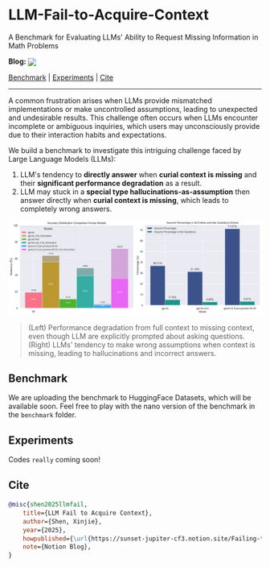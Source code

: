 # LLM-Fail-to-Acquire-Context
A Benchmark for Evaluating LLMs' Ability to Request Missing Information in Math Problems

**Blog:** <a href="https://sunset-jupiter-cf3.notion.site/LLM-Fail-to-Acquire-Context-20fb7e977237802ca126ed554ccb8083?pvs=74">
    <img src="https://img.shields.io/badge/Notion-000000?style=for-the-badge&logo=notion&logoColor=white" width="80" style="vertical-align: middle;">
</a>


[Benchmark](#benchmark) | [Experiments](#experiments) | [Cite](#cite) 

---

A common frustration arises when LLMs provide mismatched implementations or make uncontrolled assumptions, leading to unexpected and undesirable results. This challenge often occurs when LLMs encounter incomplete or ambiguous inquiries, which users may unconsciously provide due to their interaction habits and expectations.

We build a benchmark to investigate this intriguing challenge faced by Large Language Models (LLMs):

1. LLM's tendency to **directly answer** when **curial context is missing** and their **significant performance degradation** as a result.
2. LLM may stuck in a **special type hallucinations-as-assumption** then answer directly when **curial context is missing**, which leads to completely wrong answers.

![overview](asset/overview.png)

> (Left) Performance degradation from full context to missing context, even though LLM are explicitly prompted about asking questions. (Right) LLMs' tendency to make wrong assumptions when context is missing, leading to hallucinations and incorrect answers.

## Benchmark
We are uploading the benchmark to HuggingFace Datasets, which will be available soon. Feel free to play with the nano version of the benchmark in the `benchmark` folder.

## Experiments

Codes `really` coming soon!

## Cite

```bibtex
@misc{shen2025llmfail,
	title={LLM Fail to Acquire Context},
	author={Shen, Xinjie},
	year={2025},
	howpublished={\url{https://sunset-jupiter-cf3.notion.site/Failing-to-Acquire-Context-A-Benchmark-for-Evaluating-LLMs-Ability-to-Request-Missing-Information--20fb7e977237802ca126ed554ccb8083}},
	note={Notion Blog},
}
```